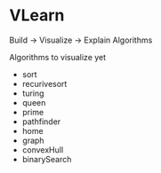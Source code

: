 # VLearn

Build -> Visualize -> Explain Algorithms

Algorithms to visualize yet
<ul>
  <li>sort</li>
  <li>recurivesort</li>
  <li>turing</li>
  <li>queen</li>
  <li>prime</li>
  <li>pathfinder</li>
  <li>home</li>
  <li>graph</li>
  <li>convexHull</li>
  <li>binarySearch</li>
</ul>
